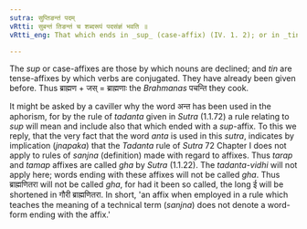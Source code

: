 ```yaml
---
sutra: सुप्तिङन्तं पदम्
vRtti: सुबन्तं तिङन्तं च शब्दरूपं पदसंज्ञं भवति ॥
vRtti_eng: That which ends in _sup_ (case-affix) (IV. 1. 2); or in _tin_ (III. 4. 78) (tense-affix), is called a _pada_ or inflected word.

---
```

The _sup_ or case-affixes are those by which nouns are declined; and _tin_ are tense-affixes by which verbs are conjugated. They have already been given before. Thus ब्राह्मण + जस् = ब्राह्मणाः the _Brahmanas_ पचन्ति they cook.

It might be asked by a caviller why the word अन्त has been used in the aphorism, for by the rule of _tadanta_ given in _Sutra_ (1.1.72) a rule relating to _sup_ will mean and include also that which ended with a _sup_-affix. To this we reply, that the very fact that the word _anta_ is used in this _sutra_, indicates by implication (_jnapaka_) that the _Tadanta_ rule of _Sutra_ 72 Chapter I does not apply to rules of _sanjna_ (definition) made with regard to affixes. Thus _tarap_ and _tamap_ affixes are called _gha_ by _Sutra_ (1.1.22). The _tadanta_-_vidhi_ will not apply here; words ending with these affixes will not be called _gha_. Thus ब्राह्मणितरा will not be called _gha_, for had it been so called, the long ई will be shortened in गौरी ब्राह्मणितरा. In short, 'an affix when employed in a rule which teaches the meaning of a technical term (_sanjna_) does not denote a word-form ending with the affix.'